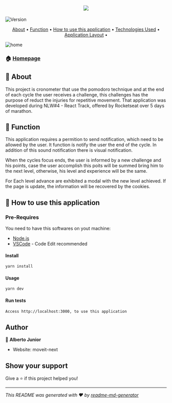 <h1 align="center">
  <img src="/.github/moveit.png" />
</h1>

<p>
  <img alt="Version" src="https://img.shields.io/badge/version-Implementing Dark--Mode-blue.svg?cacheSeconds=2592000" />
</p>

<p align="center">
 <a href="#--About">About</a> •
 <a href="#--Function">Function</a> •
 <a href="#--How-to-use-this-application">How to use this application</a> •
 <a href="#--Technologies-Used">Technologies Used</a> •
  <a href="#--layout">Application Layout</a> •
</p>

![home](.github/homepage.png) 


### 🏠 [Homepage](https://react-nlw4-5oqkmuw3d-wayfiding.vercel.app/)


## :page_facing_up: About
This project is cronometer that use the pomodoro technique and at the end of each cycle the user receives a challenge, this challenges has the purpose of reduct the injuries for repetitive movement. That application was developed during NLW#4 - React Track, offered by Rocketseat over 5 days of marathon.




## :dart: Function

This application requires a permition to send notification, which need to be allowed by the user. It function ís notify the user the end of the cycle. In addition of this sound notification there is visual notification.

When the cycles focus ends, the user is informed by a new challenge and his points, case the user accomplish this poits will be summed bring him to the next level, otherwise, his level and experience will be the same.

For Each level advance are exhibited a modal with the new level achieved. If the page is update, the information will be recovered by the cookies.


## :space_invader: How to use this application


### Pre-Requires

You need to have this softwares on yout machine:
* [Node.js](https://nodejs.org/en/)
* [VSCode](https://code.visualstudio.com/) - Code Edit recommended


#### Install

```sh
yarn install
```

#### Usage

```sh
yarn dev
```

#### Run tests

```sh
Access http://localhost:3000, to use this application
```

## Author

👤 **Alberto Junior**

* Website: moveit-next

## Show your support

Give a ⭐️ if this project helped you!

***
_This README was generated with ❤️ by [readme-md-generator](https://github.com/kefranabg/readme-md-generator)_
